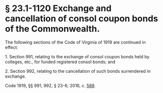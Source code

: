 # § 23.1-1120 Exchange and cancellation of consol coupon bonds of the Commonwealth.

<p>The following sections of the Code of Virginia of 1919 are continued in effect:</p><p>1. Section 991, relating to the exchange of consol coupon bonds held by colleges, etc., for funded registered consol bonds; and</p><p>2. Section 992, relating to the cancellation of such bonds surrendered in exchange.</p><p>Code 1919, §§ 991, 992, § 23-6; 2016, c. <a href='http://lis.virginia.gov/cgi-bin/legp604.exe?161+ful+CHAP0588'>588</a>.</p>